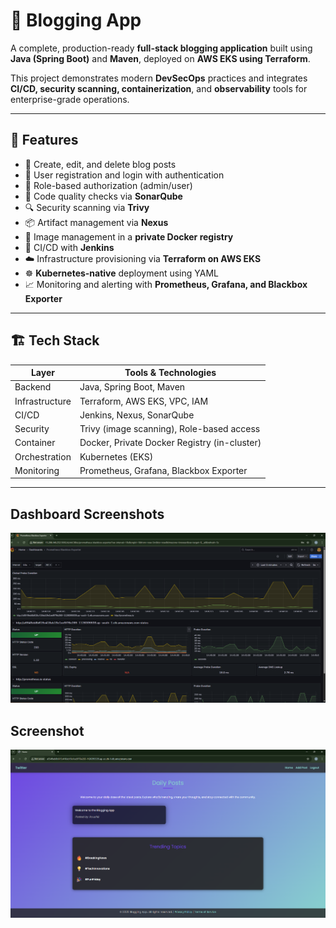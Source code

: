 # 📝 Blogging App

A complete, production-ready **full-stack blogging application** built using **Java (Spring Boot)** and **Maven**, deployed on **AWS EKS using Terraform**.

This project demonstrates modern **DevSecOps** practices and integrates **CI/CD, security scanning, containerization**, and **observability** tools for enterprise-grade operations.

---

## 🚀 Features

- 📝 Create, edit, and delete blog posts
- 👤 User registration and login with authentication
- 🔐 Role-based authorization (admin/user)
- 🧼 Code quality checks via **SonarQube**
- 🔍 Security scanning via **Trivy**
- 📦 Artifact management via **Nexus**
- 🐳 Image management in a **private Docker registry**
- 🔄 CI/CD with **Jenkins**
- ☁️ Infrastructure provisioning via **Terraform on AWS EKS**
- ☸️ **Kubernetes-native** deployment using YAML
- 📈 Monitoring and alerting with **Prometheus, Grafana, and Blackbox Exporter**

---

## 🏗️ Tech Stack

| Layer         | Tools & Technologies                        |
|---------------|---------------------------------------------|
| Backend       | Java, Spring Boot, Maven                    |
| Infrastructure| Terraform, AWS EKS, VPC, IAM                |
| CI/CD         | Jenkins, Nexus, SonarQube                   |
| Security      | Trivy (image scanning), Role-based access  |
| Container     | Docker, Private Docker Registry (in-cluster)|
|Orchestration	| Kubernetes (EKS)                            |
| Monitoring    | Prometheus, Grafana, Blackbox Exporter      |

---

## Dashboard Screenshots


 ![Image](screenshots/Screenshot%202025-08-10%20144526.png)

## Screenshot

 ![Image](screenshots/Screenshot%202025-08-10%20145027.png)
